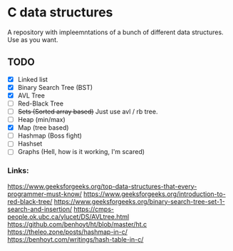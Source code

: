 # C data structures 
A repository with impleemntations of a bunch of different data structures. Use as you want.

## TODO

- [x] Linked list
- [x] Binary Search Tree (BST)
- [x] AVL Tree
- [ ] Red-Black Tree
- [ ] ~~Sets (Sorted array based)~~ Just use avl / rb tree. 
- [ ] Heap (min/max)
- [x] Map (tree based)
- [ ] Hashmap (Boss fight)
- [ ] Hashset
- [ ] Graphs (Hell, how is it working, I'm scared)

### Links:
https://www.geeksforgeeks.org/top-data-structures-that-every-programmer-must-know/
https://www.geeksforgeeks.org/introduction-to-red-black-tree/
https://www.geeksforgeeks.org/binary-search-tree-set-1-search-and-insertion/
https://cmps-people.ok.ubc.ca/ylucet/DS/AVLtree.html
https://github.com/benhoyt/ht/blob/master/ht.c
https://theleo.zone/posts/hashmap-in-c/
https://benhoyt.com/writings/hash-table-in-c/